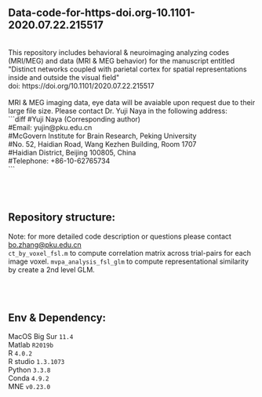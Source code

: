 ## Data-code-for-https-doi.org-10.1101-2020.07.22.215517
<br />
This repository includes behavioral & neuroimaging analyzing codes (MRI/MEG) and data (MRI & MEG behavior) for the manuscript entitled "Distinct networks coupled with parietal cortex for spatial representations inside and outside the visual field" <br />
doi: https://doi.org/10.1101/2020.07.22.215517  
<br /><br />
MRI & MEG imaging data, eye data will be avaiable upon request due to their large file size. Please contact Dr. Yuji Naya in the following address:
<br />
```diff
#Yuji Naya (Corresponding author)<br />
#Email: yujin@pku.edu.cn<br />
#McGovern Institute for Brain Research, Peking University<br />
#No. 52, Haidian Road, Wang Kezhen Building, Room 1707<br />
#Haidian District, Beijing 100805, China <br />
#Telephone: +86-10-62765734<br />
```

<br /><br />
## Repository structure:
Note: for more detailed code description or questions please contact bo.zhang@pku.edu.cn
<br />
`ct_by_voxel_fsl.m` to compute correlation matrix across trial-pairs for each image voxel.
`mvpa_analysis_fsl_glm` to compute representational similarity by create a 2nd level GLM.


<br /><br />
## Env & Dependency:
MacOS Big Sur `11.4`<br />
Matlab `R2019b`<br />
R `4.0.2`<br />
R studio `1.3.1073`<br />
Python `3.3.8`<br />
Conda `4.9.2`<br />
MNE `v0.23.0`<br />

